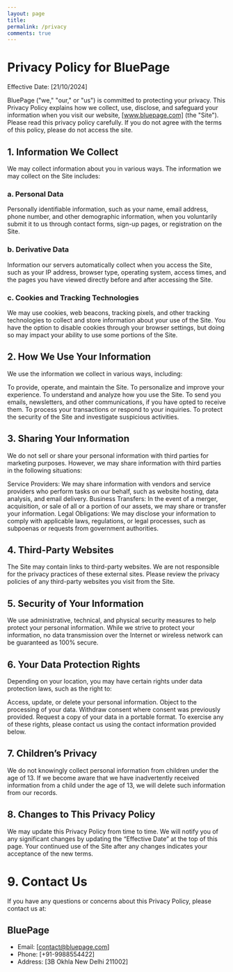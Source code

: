 ```yaml
---
layout: page
title:
permalink: /privacy
comments: true
---
```

# Privacy Policy for BluePage
Effective Date: [21/10/2024]

BluePage ("we," "our," or "us") is committed to protecting your privacy. This Privacy Policy explains how we collect, use, disclose, and safeguard your information when you visit our website, [www.bluepage.com] (the "Site"). Please read this privacy policy carefully. If you do not agree with the terms of this policy, please do not access the site.

## 1. Information We Collect
We may collect information about you in various ways. The information we may collect on the Site includes:

### a. Personal Data
Personally identifiable information, such as your name, email address, phone number, and other demographic information, when you voluntarily submit it to us through contact forms, sign-up pages, or registration on the Site.

### b. Derivative Data
Information our servers automatically collect when you access the Site, such as your IP address, browser type, operating system, access times, and the pages you have viewed directly before and after accessing the Site.

### c. Cookies and Tracking Technologies
We may use cookies, web beacons, tracking pixels, and other tracking technologies to collect and store information about your use of the Site. You have the option to disable cookies through your browser settings, but doing so may impact your ability to use some portions of the Site.

## 2. How We Use Your Information
We use the information we collect in various ways, including:

To provide, operate, and maintain the Site.
To personalize and improve your experience.
To understand and analyze how you use the Site.
To send you emails, newsletters, and other communications, if you have opted to receive them.
To process your transactions or respond to your inquiries.
To protect the security of the Site and investigate suspicious activities.
## 3. Sharing Your Information
We do not sell or share your personal information with third parties for marketing purposes. However, we may share information with third parties in the following situations:

Service Providers: We may share information with vendors and service providers who perform tasks on our behalf, such as website hosting, data analysis, and email delivery.
Business Transfers: In the event of a merger, acquisition, or sale of all or a portion of our assets, we may share or transfer your information.
Legal Obligations: We may disclose your information to comply with applicable laws, regulations, or legal processes, such as subpoenas or requests from government authorities.
## 4. Third-Party Websites
The Site may contain links to third-party websites. We are not responsible for the privacy practices of these external sites. Please review the privacy policies of any third-party websites you visit from the Site.

## 5. Security of Your Information
We use administrative, technical, and physical security measures to help protect your personal information. While we strive to protect your information, no data transmission over the Internet or wireless network can be guaranteed as 100% secure.

## 6. Your Data Protection Rights
Depending on your location, you may have certain rights under data protection laws, such as the right to:

Access, update, or delete your personal information.
Object to the processing of your data.
Withdraw consent where consent was previously provided.
Request a copy of your data in a portable format.
To exercise any of these rights, please contact us using the contact information provided below.

## 7. Children’s Privacy
We do not knowingly collect personal information from children under the age of 13. If we become aware that we have inadvertently received information from a child under the age of 13, we will delete such information from our records.

## 8. Changes to This Privacy Policy
We may update this Privacy Policy from time to time. We will notify you of any significant changes by updating the “Effective Date” at the top of this page. Your continued use of the Site after any changes indicates your acceptance of the new terms.

# 9. Contact Us
If you have any questions or concerns about this Privacy Policy, please contact us at:

BluePage
---
- Email: [contact@bluepage.com]
- Phone: [+91-9988554422]
- Address: [3B Okhla New Delhi 211002]